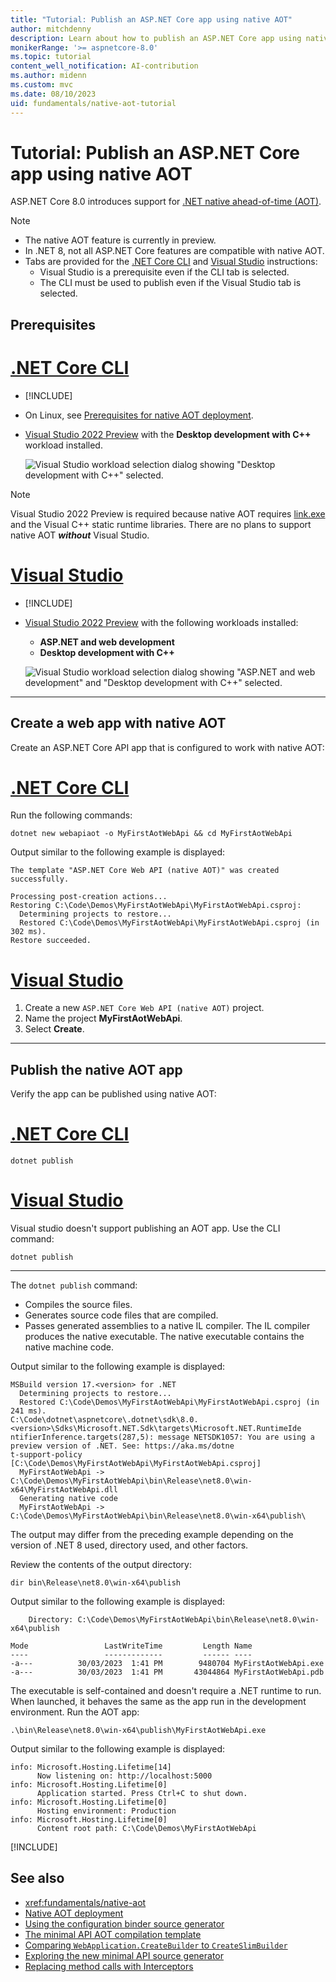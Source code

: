 ```yaml
---
title: "Tutorial: Publish an ASP.NET Core app using native AOT"
author: mitchdenny
description: Learn about how to publish an ASP.NET Core app using native AOT.
monikerRange: '>= aspnetcore-8.0'
ms.topic: tutorial
content_well_notification: AI-contribution
ms.author: midenn
ms.custom: mvc
ms.date: 08/10/2023
uid: fundamentals/native-aot-tutorial
---
```

# Tutorial: Publish an ASP.NET Core app using native AOT

ASP.NET Core 8.0 introduces support for [.NET native ahead-of-time (AOT)](/dotnet/core/deploying/native-aot/).

> [!NOTE]
> * The native AOT feature is currently in preview.
> * In .NET 8, not all ASP.NET Core features are compatible with native AOT.
> * Tabs are provided for the [.NET Core CLI](/dotnet/core/tools/) and [Visual Studio](https://visualstudio.microsoft.com/vs/preview/) instructions:
>   * Visual Studio is a prerequisite even if the CLI tab is selected.
>   * The CLI must be used to publish even if the Visual Studio tab is selected.

## Prerequisites

# [.NET Core CLI](#tab/netcore-cli) 

* [!INCLUDE[](~/includes/8.0-SDK.md)]
* On Linux, see [Prerequisites for native AOT deployment](/dotnet/core/deploying/native-aot/?tabs=net8plus#prerequisites-for-native-aot-deployment).
* [Visual Studio 2022 Preview](https://visualstudio.microsoft.com/vs/preview/) with the **Desktop development with C++** workload installed.

  ![Visual Studio workload selection dialog showing "Desktop development with C++" selected.](~/fundamentals/aot/_static/cpponly.png)

> [!NOTE]
> Visual Studio 2022 Preview is required because native AOT requires [link.exe](/cpp/build/reference/linker-options) and the Visual C++ static runtime libraries. There are no plans to support native AOT ***without*** Visual Studio.

# [Visual Studio](#tab/visual-studio)

* [!INCLUDE[](~/includes/8.0-SDK.md)]

* [Visual Studio 2022 Preview](https://visualstudio.microsoft.com/vs/preview/) with the following workloads installed:
  * **ASP.NET and web development**
  * **Desktop development with C++**

  ![Visual Studio workload selection dialog showing "ASP.NET and web development" and "Desktop development with C++" selected.](~/fundamentals/aot/_static/ddcpp.png)

---

## Create a web app with native AOT

Create an ASP.NET Core API app that is configured to work with native AOT:

# [.NET Core CLI](#tab/netcore-cli) 

Run the following commands:

```dotnetcli
dotnet new webapiaot -o MyFirstAotWebApi && cd MyFirstAotWebApi
```

Output similar to the following example is displayed:

```output
The template "ASP.NET Core Web API (native AOT)" was created successfully.

Processing post-creation actions...
Restoring C:\Code\Demos\MyFirstAotWebApi\MyFirstAotWebApi.csproj:
  Determining projects to restore...
  Restored C:\Code\Demos\MyFirstAotWebApi\MyFirstAotWebApi.csproj (in 302 ms).
Restore succeeded.
```

# [Visual Studio](#tab/visual-studio)

1. Create a new `ASP.NET Core Web API (native AOT)` project.
1. Name the project **MyFirstAotWebApi**.
1. Select **Create**.

---

## Publish the native AOT app

Verify the app can be published using native AOT:

# [.NET Core CLI](#tab/netcore-cli) 

```dotnetcli
dotnet publish
```

# [Visual Studio](#tab/visual-studio)

Visual studio doesn't support publishing an AOT app. Use the CLI command:

```dotnetcli
dotnet publish
```

---

The `dotnet publish` command:

* Compiles the source files.
* Generates source code files that are compiled.
* Passes generated assemblies to a native IL compiler. The IL compiler produces the native executable. The native executable contains the native machine code.

Output similar to the following example is displayed:

```output
MSBuild version 17.<version> for .NET
  Determining projects to restore...
  Restored C:\Code\Demos\MyFirstAotWebApi\MyFirstAotWebApi.csproj (in 241 ms).
C:\Code\dotnet\aspnetcore\.dotnet\sdk\8.0.<version>\Sdks\Microsoft.NET.Sdk\targets\Microsoft.NET.RuntimeIde
ntifierInference.targets(287,5): message NETSDK1057: You are using a preview version of .NET. See: https://aka.ms/dotne
t-support-policy [C:\Code\Demos\MyFirstAotWebApi\MyFirstAotWebApi.csproj]
  MyFirstAotWebApi -> C:\Code\Demos\MyFirstAotWebApi\bin\Release\net8.0\win-x64\MyFirstAotWebApi.dll
  Generating native code
  MyFirstAotWebApi -> C:\Code\Demos\MyFirstAotWebApi\bin\Release\net8.0\win-x64\publish\
```

The output may differ from the preceding example depending on the version of .NET 8 used, directory used, and other factors.

Review the contents of the output directory:

```
dir bin\Release\net8.0\win-x64\publish
```

Output similar to the following example is displayed:

```Output
    Directory: C:\Code\Demos\MyFirstAotWebApi\bin\Release\net8.0\win-x64\publish

Mode                 LastWriteTime         Length Name
----                 -------------         ------ ----
-a---          30/03/2023  1:41 PM        9480704 MyFirstAotWebApi.exe
-a---          30/03/2023  1:41 PM       43044864 MyFirstAotWebApi.pdb
```

The executable is self-contained and doesn't require a .NET runtime to run. When launched, it behaves the same as the app run in the development environment. Run the AOT app:

```
.\bin\Release\net8.0\win-x64\publish\MyFirstAotWebApi.exe
```

Output similar to the following example is displayed:

```output
info: Microsoft.Hosting.Lifetime[14]
      Now listening on: http://localhost:5000
info: Microsoft.Hosting.Lifetime[0]
      Application started. Press Ctrl+C to shut down.
info: Microsoft.Hosting.Lifetime[0]
      Hosting environment: Production
info: Microsoft.Hosting.Lifetime[0]
      Content root path: C:\Code\Demos\MyFirstAotWebApi
```

[!INCLUDE[](~/fundamentals/aot/includes/aot_lib.md)]

## See also

* <xref:fundamentals/native-aot>
* [Native AOT deployment](/dotnet/core/deploying/native-aot/)
* [Using the configuration binder source generator](https://andrewlock.net/exploring-the-dotnet-8-preview-using-the-new-configuration-binder-source-generator/)
* [The minimal API AOT compilation template](https://andrewlock.net/exploring-the-dotnet-8-preview-the-minimal-api-aot-template/)
* [Comparing `WebApplication.CreateBuilder` to `CreateSlimBuilder`](https://andrewlock.net/exploring-the-dotnet-8-preview-comparing-webapplication-createbuilder-to-createslimbuilder/)
* [Exploring the new minimal API source generator](https://andrewlock.net/exploring-the-dotnet-8-preview-the-minimal-api-source-generator/)
* [Replacing method calls with Interceptors](https://andrewlock.net/exploring-the-dotnet-8-preview-replacing-method-calls-with-interceptors/)
